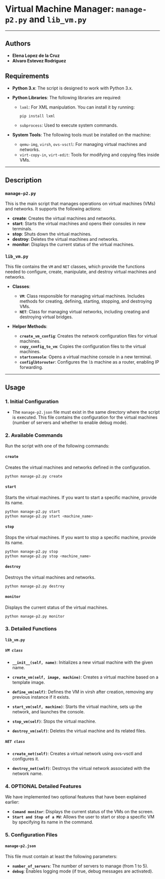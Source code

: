 # **Virtual Machine Manager: `manage-p2.py` and `lib_vm.py`**

---

## **Authors**
- **Elena Lopez de la Cruz**
- **Alvaro Estevez Rodriguez**

## **Requirements**

- **Python 3.x**: The script is designed to work with Python 3.x.
- **Python Libraries**: The following libraries are required:
    - `lxml`: For XML manipulation. You can install it by running:
      ```bash
      pip install lxml
      ```
    - `subprocess`: Used to execute system commands.

- **System Tools**: The following tools must be installed on the machine:
    - `qemu-img`, `virsh`, `ovs-vsctl`: For managing virtual machines and networks.
    - `virt-copy-in`, `virt-edit`: Tools for modifying and copying files inside VMs.

---

## **Description**

### **`manage-p2.py`**
This is the main script that manages operations on virtual machines (VMs) and networks. It supports the following actions:

- **create**: Creates the virtual machines and networks.
- **start**: Starts the virtual machines and opens their consoles in new terminals.
- **stop**: Shuts down the virtual machines.
- **destroy**: Deletes the virtual machines and networks.
- **monitor**: Displays the current status of the virtual machines.

### **`lib_vm.py`**
This file contains the `VM` and `NET` classes, which provide the functions needed to configure, create, manipulate, and destroy virtual machines and networks.

- **Classes**:
    - **`VM`**: Class responsible for managing virtual machines. Includes methods for creating, defining, starting, stopping, and destroying VMs.
    - **`NET`**: Class for managing virtual networks, including creating and destroying virtual bridges.

- **Helper Methods**:
    - **`create_vm_config`**: Creates the network configuration files for virtual machines.
    - **`copy_config_to_vm`**: Copies the configuration files to the virtual machines.
    - **`startconsole`**: Opens a virtual machine console in a new terminal.
    - **`configlbtorouter`**: Configures the `lb` machine as a router, enabling IP forwarding.

---

## **Usage**

### **1. Initial Configuration**
- The `manage-p2.json` file must exist in the same directory where the script is executed. This file contains the configuration for the virtual machines (number of servers and whether to enable debug mode).

### **2. Available Commands**

Run the script with one of the following commands:

#### **`create`**
Creates the virtual machines and networks defined in the configuration.

```bash
python manage-p2.py create
```

#### **`start`**
Starts the virtual machines. If you want to start a specific machine, provide its name.

```bash
python manage-p2.py start
python manage-p2.py start <machine_name>
```
#### **`stop`**
Stops the virtual machines. If you want to stop a specific machine, provide its name.

```bash
python manage-p2.py stop
python manage-p2.py stop <machine_name>
```

#### **`destroy`**
Destroys the virtual machines and networks.

```bash
python manage-p2.py destroy
```
#### **`monitor`**
Displays the current status of the virtual machines.

```bash
python manage-p2.py monitor
```

### **3. Detailed Functions**

#### **`lib_vm.py`**

##### **`VM class`**

- **`__init__(self, name)`**: Initializes a new virtual machine with the given name.

- **`create_vm(self, image, machine)`**: Creates a virtual machine based on a template image.

- **`define_vm(self)`**: Defines the VM in virsh after creation, removing any previous instance if it exists.

- **`start_vm(self, machine)`**: Starts the virtual machine, sets up the network, and launches the console.

- **`stop_vm(self)`**: Stops the virtual machine.

- **`destroy_vm(self)`**: Deletes the virtual machine and its related files.

##### **`NET class`**

- **`create_net(self)`**: Creates a virtual network using ovs-vsctl and configures it.

- **`destroy_net(self)`**: Destroys the virtual network associated with the network name.


### **4. OPTIONAL Detailed Features**

We have implemented two optional features that have been explained earlier:

- **`Comand monitor`**: Displays the current status of the VMs on the screen.
- **`Start and Stop of a MV`**: Allows the user to start or stop a specific VM by specifying its name in the command.

### **5. Configuration Files**

#### **`manage-p2.json`**
This file must contain at least the following parameters:

- **`number_of_servers`**: The number of servers to manage (from 1 to 5).
- **`debug`**: Enables logging mode (if true, debug messages are activated).

